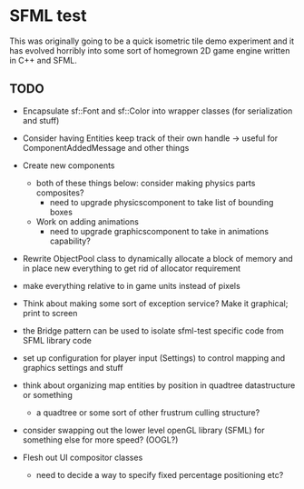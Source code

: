 SFML test
=========

This was originally going to be a quick isometric tile demo experiment and it has evolved horribly into some sort of homegrown 2D game engine written in C++ and SFML.

TODO
----
* Encapsulate sf::Font and sf::Color into wrapper classes (for serialization and stuff)
* Consider having Entities keep track of their own handle -> useful for ComponentAddedMessage and other things
* Create new components
   * both of these things below: consider making physics parts composites?
      * need to upgrade physicscomponent to take list of bounding boxes
   * Work on adding animations
      * need to upgrade graphicscomponent to take in animations capability?

* Rewrite ObjectPool class to dynamically allocate a block of memory and in place new everything to get rid of allocator requirement

* make everything relative to in game units instead of pixels

* Think about making some sort of exception service? Make it graphical; print to screen
 
* the Bridge pattern can be used to isolate sfml-test specific code from SFML library code

* set up configuration for player input (Settings) to control mapping and graphics settings and stuff

* think about organizing map entities by position in quadtree datastructure or something
   * a quadtree or some sort of other frustrum culling structure?

* consider swapping out the lower level openGL library (SFML) for something else for more speed? (OOGL?)

* Flesh out UI compositor classes
   * need to decide a way to specify fixed percentage positioning etc?
